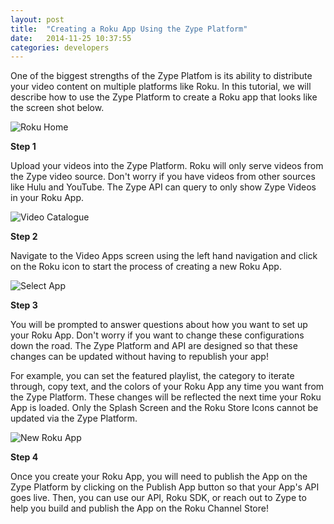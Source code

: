 ```yaml
---
layout: post
title:  "Creating a Roku App Using the Zype Platform"
date:   2014-11-25 10:37:55
categories: developers
---
```


One of the biggest strengths of the Zype Platfom is its ability to distribute your
video content on multiple platforms like Roku. In this tutorial, we will describe how to use
the Zype Platform to create a Roku app that looks like the screen shot below.

![Roku Home](http://i.imgur.com/d15uKlK.png)

**Step 1**

Upload your videos into the Zype Platform. Roku will only serve videos from the Zype
video source. Don't worry if you have videos from other sources like Hulu and YouTube.
The Zype API can query to only show Zype Videos in your Roku App.

![Video Catalogue](http://i.imgur.com/Y6ozC6J.png)

**Step 2**

Navigate to the Video Apps screen using the left hand navigation and click on the Roku
icon to start the process of creating a new Roku App.

![Select App](http://i.imgur.com/77nsysj.png)

**Step 3**

You will be prompted to answer questions about how you want to set up your Roku App.
Don't worry if you want to change these configurations down the road.
The Zype Platform and API are designed so that these changes can be updated without having to republish your app!

For example, you can set the featured playlist, the category to iterate through, copy text, and
the colors of your Roku App any time you want from the Zype Platform. These changes will be reflected the
next time your Roku App is loaded. Only the Splash Screen and the Roku Store Icons cannot
be updated via the Zype Platform.

![New Roku App](http://i.imgur.com/gkeHiEI.png)

**Step 4**

Once you create your Roku App, you will need to publish the App on the Zype Platform
by clicking on the Publish App button so that your App's API goes live.
Then, you can use our API, Roku SDK, or reach out to Zype to help you build and publish the App on the Roku Channel Store!
